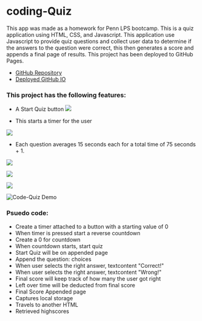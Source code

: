 # coding-Quiz

This app was made as a homework for Penn LPS bootcamp.
This is a quiz application using HTML, CSS, and Javascript.
This application use Javascript to provide quiz questions and collect user data to determine if the answers to the question were correct, this then generates a score and appends a final page of results.
This project has been deployed to GitHub Pages.

- [GitHub Repository](https://github.com/Geovany17/coding-Quiz)
- [Deployed GitHub IO](https://geovany17.github.io/coding-Quiz/)

### This project has the following features:

- A Start Quiz button
  ![](<assets/images/Screenshot(2).png>)

- This starts a timer for the user

![](<assets/images/Screenshot(3).png>)

- Each question averages 15 seconds each for a total time of 75 seconds + 1.

![](<assets/images/Screenshot(4).png>)

![](<assets/images/Screenshot(5).png>)

![](<assets/images/Screenshot(6).png>)

![Code-Quiz Demo](assets/cqGif.gif)

### Psuedo code:

- Create a timer attached to a button with a starting value of 0
- When timer is pressed start a reverse countdown
- Create a 0 for countdown
- When countdown starts, start quiz
- Start Quiz will be on appended page
- Append the question: choices
- When user selects the right answer, textcontent "Correct!"
- When user selects the right answer, textcontent "Wrong!"
- Final score will keep track of how many the user got right
- Left over time will be deducted from final score
- Final Score Appended page
- Captures local storage
- Travels to another HTML
- Retrieved highscores
